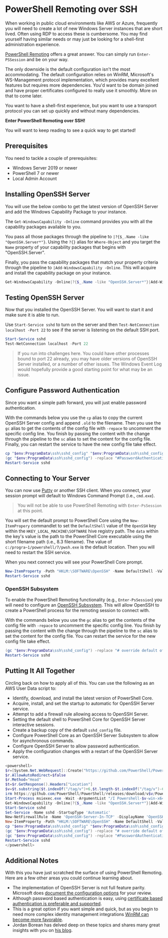 # PowerShell Remoting over SSH

When working in public cloud environments like AWS or Azure, frequently you will need to create a lot of new Windows Server instances that are short lived. Often using RDP to access these is cumbersome. You may find yourself having similar needs or may just be looking for a shell-first administration experience.

[PowerShell Remoting](https://learn.microsoft.com/en-us/powershell/scripting/learn/remoting/running-remote-commands) offers a great answer. You can simply run `Enter-PSSession` and be on your way.

The only downside is the default configuration isn't the most accommodating. The default configuration relies on WinRM, Microsoft's WS-Management protocol implementation, which provides many excellent features but requires more dependencies. You'd want to be domain joined and have proper certificates configured to really use it smoothly. More on that to come later.

You want to have a shell-first experience, but you want to use a transport protocol you can set up quickly and without many dependencies.

**Enter PowerShell Remoting over SSH!**

You will want to keep reading to see a quick way to get started!

## Prerequisites

You need to tackle a couple of prerequisites:

* Windows Server 2019 or newer
* PowerShell 7 or newer
* Local Admin Account

## Installing OpenSSH Server

You will use the below combo to get the latest version of OpenSSH Server and add the Windows Capability Package to your instance.

The `Get-WindowsCapability -Online` command provides you with all the capability packages available to you.

You pass all those packages through the pipeline to `|?{$_.Name -like "OpenSSH.Server*"}`. Using the `?{}` alias for `Where-Object` and you target the `Name` property of your capability packages that begins with "OpenSSH.Server".

Finally, you pass the capability packages that match your property criteria through the pipeline to `|Add-WindowsCapability -Online`. This will acquire and install the capability package on your instance.

```powershell
Get-WindowsCapability -Online|?{$_.Name -like "OpenSSH.Server*"}|Add-WindowsCapability -Online
```

## Testing OpenSSH Server

Now that you installed the OpenSSH Server. You will want to start it and make sure it is able to run.

Use `Start-Service sshd` to turn on the server and then `Test-NetConnection localhost -Port 22` to see if the server is listening on the default SSH port.

```powershell
Start-Service sshd
Test-NetConnection localhost -Port 22
```

> If you run into challenges here. You could have other processes bound to port 22 already, you may have older versions of OpenSSH Server installed, or a number of other issues. The Windows Event Log would hopefully provide a good starting point for what may be an issue.

## Configure Password Authentication

Since you want a simple path forward, you will just enable password authentication. 

With the commands below you use the `cp` alias to copy the current OpenSSH Server config and append `.old` to the filename. Then you use the `gc` alias to get the contents of the config file with `-repace` to uncomment the specific config line. You finish by passing the content with the change through the pipeline to the `sc` alias to set the content for the config file. Finally, you can restart the service to have the new config file take effect.

```powershell
cp "$env:ProgramData\ssh\sshd_config" "$env:ProgramData\ssh\sshd_config.old"
(gc "$env:ProgramData\ssh\sshd_config") -replace "#PasswordAuthentication yes", "PasswordAuthentication yes" | sc $env:ProgramData\ssh\sshd_config
Restart-Service sshd
```

## Connecting to Your Server

You can now use [Putty](https://www.chiark.greenend.org.uk/~sgtatham/putty/latest.html#:~:text=putty.exe) or another SSH client. When you connect, your session prompt will default to Windows Command Prompt (i.e., `cmd.exe`).

> You will not be able to use PowerShell Remoting with `Enter-PsSession` at this point. 

You will set the default prompt to PowerShell Core using the `New-ItemPropery` commandlet to set the `DefaultShell` value of the `OpenSSH` key within the `HKEY_LOCAL_MACHINE\SOFTWARE` hive registry path. The `data` within the key's value is the path to the PowerShell Core executable using the short filename path (i.e., 8.3 filename). The value of `c:/progra~1/powershell/7/pwsh.exe` is the default location. Then you will need to restart the SSH service.

When you next connect you will see your PowerShell Core prompt.

```powershell
New-ItemProperty -Path "HKLM:\SOFTWARE\OpenSSH" -Name DefaultShell -Value "c:/progra~1/powershell/7/pwsh.exe" -PropertyType String -Force
Restart-Service sshd
```

### OpenSSH Subsystem

To enable the PowerShell Remoting functionality (e.g., `Enter-PsSession`) you will need to configure an [OpenSSH Subsystem](https://learn.microsoft.com/en-us/powershell/scripting/learn/remoting/ssh-remoting-in-powershell-core?view=powershell-7.3#overview). This will allow OpenSSH to create a PowerShell process for the remoting session to connect with.

With the commands below you use the `gc` alias to get the contents of the config file with `-repace` to uncomment the specific config line. You finish by passing the content with the change through the pipeline to the `sc` alias to set the content for the config file. You can restart the service for the new config file take effect.

```powershell
(gc "$env:ProgramData\ssh\sshd_config") -replace "# override default of no subsystems", "$&`nSubsystem powershell c:/progra~1/powershell/7/pwsh.exe -sshs -nologo -noprofile" | sc $env:ProgramData\ssh\sshd_config
Restart-Service sshd
```

## Putting It All Together

Circling back on how to apply all of this. You can use the following as an AWS User Data script to:

* Identify, download, and install the latest version of PowerShell Core.
* Acquire, install, and set the startup to automatic for OpenSSH Server service.
* Attempt to add a firewall rule allowing access to OpenSSH Server.
* Setting the default shell to PowerShell Core for OpenSSH Server interactive sessions.
* Create a backup copy of the default `sshd_config` file.
* Configure PowerShell Core as an OpenSSH Server Subsystem to allow for asynchronous commands.
* Configure OpenSSH Server to allow password authentication.
* Apply the configuration changes with a restart of the OpenSSH Server service.

```powershell
<powershell>
$r=[System.Net.WebRequest]::Create("https://github.com/PowerShell/PowerShell/releases/latest")
$r.AllowAutoRedirect=$false
$r.Method="Head"
$t=$r.GetResponse().Headers["Location"]
$v=$t.substring($t.indexOf("/tag/v")+6,$t.length-$t.indexOf("/tag/v")-6)
irm https://github.com/PowerShell/PowerShell/releases/download/v$v/PowerShell-$v-win-x64.msi -OutFile ".\Powershell-$v-win-x64.msi"
Start-Process msiexec.exe -Wait -ArgumentList "/I Powershell-$v-win-x64.msi /quiet /l*v .\Powershell-$v-win-x64.msi.log"
Get-WindowsCapability -Online|?{$_.Name -like "OpenSSH.Server*"}|Add-WindowsCapability -Online
Start-Service sshd
Set-Service -Name sshd -StartupType 'Automatic'
New-NetFirewallRule -Name 'OpenSSH-Server-In-TCP' -DisplayName 'OpenSSH Server (sshd)' -Enabled True -Direction Inbound -Protocol TCP -Action Allow -LocalPort 22
New-ItemProperty -Path "HKLM:\SOFTWARE\OpenSSH" -Name DefaultShell -Value "c:/progra~1/powershell/7/pwsh.exe" -PropertyType String -Force
cp "$env:ProgramData\ssh\sshd_config" "$env:ProgramData\ssh\sshd_config.old"
(gc "$env:ProgramData\ssh\sshd_config") -replace "# override default of no subsystems", "$&`nSubsystem powershell c:/progra~1/powershell/7/pwsh.exe -sshs -nologo -noprofile" | sc $env:ProgramData\ssh\sshd_config
(gc "$env:ProgramData\ssh\sshd_config") -replace "#PasswordAuthentication yes", "PasswordAuthentication yes" | sc $env:ProgramData\ssh\sshd_config
Restart-Service sshd
</powershell>
```

## Additional Notes

With this you have just scratched the surface of using PowerShell Remoting. Here are a few other areas you could continue learning about.

* The implementation of OpenSSH Server is not full feature parity. Microsoft does [document the configuration options](https://learn.microsoft.com/en-us/windows-server/administration/openssh/openssh_server_configuration) for your review.
* Although password based authentication is easy, using [certificate based authentication is preferable and supported](https://learn.microsoft.com/en-us/windows-server/administration/openssh/openssh_keymanagement).
* This is a great option if you want simple and quick, but as you begin to need more complex identity management integrations [WinRM can become more favorable](https://learn.microsoft.com/en-us/powershell/scripting/learn/remoting/wsman-remoting-in-powershell-core).
* Jordan Borean has delved deep on these topics and shares many great insights with you on [his blog](https://www.bloggingforlogging.com/).
